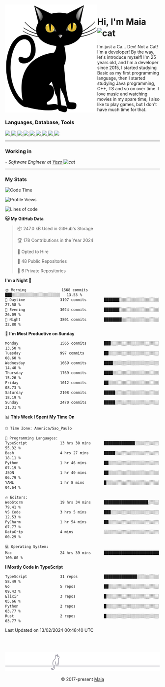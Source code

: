 <img align="left" src="https://raw.githubusercontent.com/gabrielmaialva33/gabrielmaialva33/master/assets/cat_0.png" alt="Stats" width="300px">

<h1 align="left">Hi, I'm Maia 
<img src="https://emojis.slackmojis.com/emojis/images/1643509834/36299/black-cat.gif?1643509834" width="50" height="60" align="center"  alt="cat"/>
</h1>

I'm just a Ca... Dev! Not a Cat! I'm a developer! By the way, let's introduce myself!
I'm 25 years old, and I'm a developer since 2015, I started studying Basic as my first programming
language, then I started studying Java programming, C++, TS and so on over time.
I love music and watching movies in my spare time, I also like to play games, but I don't have much time for that.

<h3 align="left">Languages, Database, Tools</h3>
<p>
  <a href="https://www.typescriptlang.org">
    <img src="https://skillicons.dev/icons?i=ts" />
  </a>
  <a href="https://go.dev">
    <img src="https://skillicons.dev/icons?i=go" />
  </a>
  <a href="https://www.python.org">
    <img src="https://skillicons.dev/icons?i=python" />
  </a>
  <a href="https://gradle.org">
    <img src="https://skillicons.dev/icons?i=gradle" />
  </a>
  <a href="https://redis.io">
    <img src="https://skillicons.dev/icons?i=redis" />
  </a>
  <a href="https://www.mongodb.com">
    <img src="https://skillicons.dev/icons?i=mongodb" />
  </a>
  <a href="https://nodejs.org">
    <img src="https://skillicons.dev/icons?i=nodejs" />
  </a>
  <a href="https://www.javascript.com">
    <img src="https://skillicons.dev/icons?i=js" />
  </a>
  <a href="https://www.docker.com">
    <img src="https://skillicons.dev/icons?i=docker" />
  </a>
</p>

<hr/>

<h3>Working in</h3>

<p><em> - Software Engineer at <a href="[https://pdasolucoes.com.br](https://yazo.com.br/)">Yazo
</a><img src="https://media.giphy.com/media/WUlplcMpOCEmTGBtBW/giphy.gif" width="30" alt="cat"> 
</em></p>

<hr/>

### My Stats

<!--START_SECTION:waka-->
![Code Time](http://img.shields.io/badge/Code%20Time-3%2C829%20hrs%2050%20mins-blue)

![Profile Views](http://img.shields.io/badge/Profile%20Views-1-blue)

![Lines of code](https://img.shields.io/badge/From%20Hello%20World%20I%27ve%20Written-3.4%20million%20lines%20of%20code-blue)

**🐱 My GitHub Data** 

> 📦 247.0 kB Used in GitHub's Storage 
 > 
> 🏆 178 Contributions in the Year 2024
 > 
> 💼 Opted to Hire
 > 
> 📜 48 Public Repositories 
 > 
> 🔑 6 Private Repositories 
 > 
**I'm a Night 🦉** 

```text
🌞 Morning                1568 commits        ███░░░░░░░░░░░░░░░░░░░░░░   13.53 % 
🌆 Daytime                3197 commits        ███████░░░░░░░░░░░░░░░░░░   27.58 % 
🌃 Evening                3024 commits        ███████░░░░░░░░░░░░░░░░░░   26.09 % 
🌙 Night                  3801 commits        ████████░░░░░░░░░░░░░░░░░   32.80 % 
```
📅 **I'm Most Productive on Sunday** 

```text
Monday                   1565 commits        ███░░░░░░░░░░░░░░░░░░░░░░   13.50 % 
Tuesday                  997 commits         ██░░░░░░░░░░░░░░░░░░░░░░░   08.60 % 
Wednesday                1669 commits        ████░░░░░░░░░░░░░░░░░░░░░   14.40 % 
Thursday                 1769 commits        ████░░░░░░░░░░░░░░░░░░░░░   15.26 % 
Friday                   1012 commits        ██░░░░░░░░░░░░░░░░░░░░░░░   08.73 % 
Saturday                 2108 commits        █████░░░░░░░░░░░░░░░░░░░░   18.19 % 
Sunday                   2470 commits        █████░░░░░░░░░░░░░░░░░░░░   21.31 % 
```


📊 **This Week I Spent My Time On** 

```text
🕑︎ Time Zone: America/Sao_Paulo

💬 Programming Languages: 
TypeScript               13 hrs 38 mins      ██████████████░░░░░░░░░░░   55.32 % 
Bash                     4 hrs 27 mins       █████░░░░░░░░░░░░░░░░░░░░   18.11 % 
Python                   1 hr 46 mins        ██░░░░░░░░░░░░░░░░░░░░░░░   07.19 % 
JSON                     1 hr 40 mins        ██░░░░░░░░░░░░░░░░░░░░░░░   06.79 % 
YAML                     1 hr 8 mins         █░░░░░░░░░░░░░░░░░░░░░░░░   04.64 % 

🔥 Editors: 
WebStorm                 19 hrs 34 mins      ████████████████████░░░░░   79.41 % 
VS Code                  3 hrs 5 mins        ███░░░░░░░░░░░░░░░░░░░░░░   12.53 % 
PyCharm                  1 hr 54 mins        ██░░░░░░░░░░░░░░░░░░░░░░░   07.77 % 
DataGrip                 4 mins              ░░░░░░░░░░░░░░░░░░░░░░░░░   00.29 % 

💻 Operating System: 
Mac                      24 hrs 39 mins      █████████████████████████   100.00 % 
```

**I Mostly Code in TypeScript** 

```text
TypeScript               31 repos            ███████████████░░░░░░░░░░   58.49 % 
Go                       5 repos             ██░░░░░░░░░░░░░░░░░░░░░░░   09.43 % 
Elixir                   3 repos             █░░░░░░░░░░░░░░░░░░░░░░░░   05.66 % 
Python                   2 repos             █░░░░░░░░░░░░░░░░░░░░░░░░   03.77 % 
Rust                     2 repos             █░░░░░░░░░░░░░░░░░░░░░░░░   03.77 % 
```




 Last Updated on 13/02/2024 00:48:40 UTC
<!--END_SECTION:waka-->


<br/>
<br/>

<p align="center"><img src="https://raw.githubusercontent.com/gabrielmaialva33/gabrielmaialva33/master/assets/gray0_ctp_on_line.svg?sanitize=true" /></p>
<p align="center">&copy; 2017-present <a href="https://github.com/gabrielmaialva33/" target="_blank">Maia</a>
